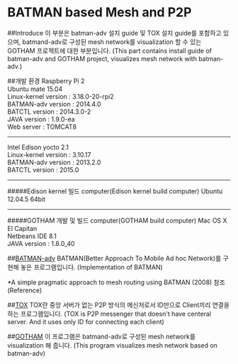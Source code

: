 # BATMAN based Mesh and P2P

##Introduce
이 부분은 batman-adv 설치 guide 및 TOX 설치 guide를 포함하고 있으며, batmand-adv로 구성된 mesh network를 visualization 할 수 있는 GOTHAM 프로젝트에 대한 부분입니다.
(This part contains install guide of batman-adv and GOTHAM project, visualizes mesh network with batman-adv.)

##개발 환경
Raspberry Pi 2  
Ubuntu mate 15.04  
Linux-kernel version : 3.18.0-20-rpi2  
BATMAN-adv version : 2014.4.0  
BATCTL version : 2014.3.0-2  
JAVA version : 1.9.0-ea  
Web server : TOMCAT8

___
Intel Edison yocto 2.1  
Linux-kernel version : 3.10.17  
BATMAN-adv version : 2013.2.0  
BATCTL version : 2015.0

___
#####Edison kernel 빌드 computer(Edison kernel build computer)
Ubuntu 12.04.5 64bit

___
#####GOTHAM 개발 및 빌드 computer(GOTHAM build computer)
Mac OS X El Capitan  
Netbeans IDE 8.1  
JAVA version : 1.8.0_40



##[BATMAN-adv](https://github.com/OpenWinCon/OpenWinNet/tree/master/Mesh/batman-adv-install) 
 BATMAN(Better Approach To Mobile Ad hoc Network)를 구현해 놓은 프로그램입니다.
 (Implementation of BATMAN)
 
 *A simple pragmatic approach to mesh routing using BATMAN (2008) 참조(Reference)
 
 
##[TOX](https://github.com/OpenWinCon/OpenWinNet/tree/master/Mesh/TOX-install)
 TOX란 중앙 서버가 없는 P2P 방식의 메신저로서 ID만으로 Client끼리 연결을 하는 프로그램입니다.
 (TOX is P2P messenger that doesn't have centeral server. And it uses only ID for connecting each client) 
 
##[GOTHAM](https://github.com/OpenWinCon/OpenWinNet/tree/master/Mesh/GOTHAM(vis))
 이 프로그램은 batmand-adv로 구성된 mesh network를 visualization 해 줍니다.
 (This program visualizes mesh network based on batman-adv)